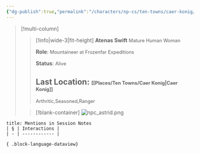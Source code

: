 ```yaml
---
{"dg-publish":true,"permalink":"/characters/np-cs/ten-towns/caer-konig/atenas-swift/"}
---
```


>[!multi-column]
>> [!info|wide-3|fit-height] **Atenas Swift**
>> <span style="font-size: 0.8rem;">Mature Human Woman</span>
>>
>>**Role**:
>><span style="font-size: 0.8rem;">Mountaineer at Frozenfar Expeditions</span>
>>
>>**Status**:
>><span style="font-size: 0.8rem;">Alive</span> 
>>
>>**Last Location**:
>><span style="font-size: 0.8rem;">[[Places/Ten Towns/Caer Konig\|Caer Konig]]</span>
>>  ---
>>  <span style="font-size: 0.8rem;">Arthritic,Seasoned,Ranger</span>
>
>> [!blank-container]
>> ![npc_astrid.png](/img/user/_attachments/npcs/npc_astrid.png)
> 


````ad-example
title: Mentions in Session Notes
| § | Interactions |
| - | ------------ |

{ .block-language-dataview}
````

